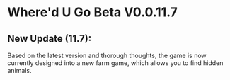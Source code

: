 # Where'd U Go Beta V0.0.11.7

## New Update (11.7):
Based on the latest version and thorough thoughts, the game is now currently designed into a new farm game, which allows you to find hidden animals.